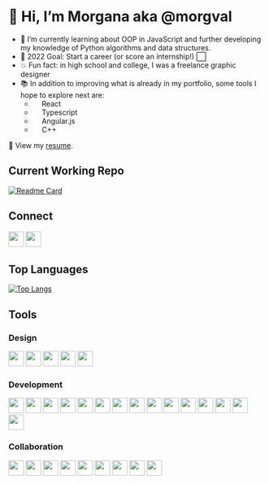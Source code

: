 # 👋 Hi, I’m Morgana aka @morgval
- 🌱 I’m currently learning about OOP in JavaScript and further developing my knowledge of Python algorithms and data structures.
- 🥅 2022 Goal: Start a career (or score an internship!) ⬜
- 💥 Fun fact: in high school and college, I was a freelance graphic designer
- 📚 In addition to improving what is already in my portfolio, some tools I hope to explore next are:
  * [<img height="14" width="14" src="https://cdn.jsdelivr.net/npm/simple-icons@v5/icons/react.svg" />](https://www.reactjs.org)  React
  * [<img height="14" width="14" src="https://cdn.jsdelivr.net/npm/simple-icons@v5/icons/typescript.svg" />](https://www.typescriptlang.org)  Typescript 
  * [<img height="14" width="14" src="https://cdn.jsdelivr.net/npm/simple-icons@v5/icons/angularjs.svg" />](https://www.angularjs.org)  Angular.js 
  * [<img height="14" width="14" src="https://cdn.jsdelivr.net/npm/simple-icons@v5/icons/cplusplus.svg" />](https://www.cplusplus.com)  C++

📃 View my [resume](https://morganaval.notion.site/Morgana-Val-eb08d6e601924ca2963c59f242514500).

## Current Working Repo
<!-- insert current working repo widget  -->
[![Readme Card](https://github-readme-stats.vercel.app/api/pin/?username=morgval&repo=Arithmetic-Arranger)](https://github.com/morgval/Arithmetic-Arranger)


## Connect
<!-- insert social links -->
[<img height="30" width="30" src="https://cdn.jsdelivr.net/npm/simple-icons@v5/icons/linkedin.svg" />](https://www.linkedin.com/in/morgana-val-17930b133/)
[<img height="30" width="30" src="https://cdn.jsdelivr.net/npm/simple-icons@v5/icons/instagram.svg" />](https://www.instagram.com/morg_val/)

## Top Languages
<!-- insert top languages widget -->
[![Top Langs](https://github-readme-stats.vercel.app/api/top-langs/?username=morgval)](https://github.com/anuraghazra/github-readme-stats)


## Tools
<!-- insert tool icons and links -->
### Design
[<img height="30" width="30" src="https://cdn.jsdelivr.net/npm/simple-icons@v5/icons/adobeillustrator.svg"/>](https://www.adobe.com/products/illustrator.html)
[<img height="30" width="30" src="https://cdn.jsdelivr.net/npm/simple-icons@v5/icons/adobeindesign.svg"/>](https://www.adobe.com/products/indesign.html)
[<img height="30" width="30" src="https://cdn.jsdelivr.net/npm/simple-icons@v5/icons/adobephotoshop.svg"/>](https://www.adobe.com/products/photoshop.html)
[<img height="30" width="30" src="https://cdn.jsdelivr.net/npm/simple-icons@v5/icons/canva.svg"/>](https://www.canva.com/)
[<img height="30" width="30" src="https://cdn.jsdelivr.net/npm/simple-icons@v5/icons/figma.svg"/>](https://www.figma.com/)

### Development
[<img height="30" width="30" src="https://cdn.jsdelivr.net/npm/simple-icons@v5/icons/apachemaven.svg"/>](https://maven.apache.org/)
[<img height="30" width="30" src="https://cdn.jsdelivr.net/npm/simple-icons@v5/icons/apachenetbeanside.svg"/>](https://netbeans.apache.org/)
[<img height="30" width="30" src="https://cdn.jsdelivr.net/npm/simple-icons@v5/icons/atom.svg"/>](https://atom.io/)
[<img height="30" width="30" src="https://cdn.jsdelivr.net/npm/simple-icons@v5/icons/cplusplus.svg"/>](https://www.cplusplus.com/)
[<img height="30" width="30" src="https://cdn.jsdelivr.net/npm/simple-icons@v5/icons/eclipseide.svg"/>](https://www.eclipse.org/ide/)
[<img height="30" width="30" src="https://cdn.jsdelivr.net/npm/simple-icons@v5/icons/jetbrains.svg"/>](https://www.jetbrains.com/)
[<img height="30" width="30" src="https://cdn.jsdelivr.net/npm/simple-icons@v5/icons/intellijidea.svg"/>](https://www.jetbrains.com/idea/)
[<img height="30" width="30" src="https://cdn.jsdelivr.net/npm/simple-icons@v5/icons/java.svg"/>](https://docs.oracle.com/en/java/)
[<img height="30" width="30" src="https://cdn.jsdelivr.net/npm/simple-icons@v5/icons/javascript.svg"/>](https://developer.mozilla.org/en-US/docs/Web/JavaScript)
[<img height="30" width="30" src="https://cdn.jsdelivr.net/npm/simple-icons@v5/icons/jupyter.svg"/>](https://jupyter.org/)
[<img height="30" width="30" src="https://cdn.jsdelivr.net/npm/simple-icons@v5/icons/mongodb.svg"/>](https://www.mongodb.com/)
[<img height="30" width="30" src="https://cdn.jsdelivr.net/npm/simple-icons@v5/icons/mysql.svg"/>](https://www.mysql.com/)
[<img height="30" width="30" src="https://cdn.jsdelivr.net/npm/simple-icons@v5/icons/opengl.svg"/>](https://www.opengl.org/)
[<img height="30" width="30" src="https://cdn.jsdelivr.net/npm/simple-icons@v5/icons/plotly.svg"/>](https://plotly.com/)
[<img height="30" width="30" src="https://cdn.jsdelivr.net/npm/simple-icons@v5/icons/python.svg"/>](https://www.python.org/)

### Collaboration
[<img height="30" width="30" src="https://cdn.jsdelivr.net/npm/simple-icons@v5/icons/bitbucket.svg"/>](https://bitbucket.org/product)
[<img height="30" width="30" src="https://cdn.jsdelivr.net/npm/simple-icons@v5/icons/git.svg"/>](https://git-scm.com/)
[<img height="30" width="30" src="https://cdn.jsdelivr.net/npm/simple-icons@v5/icons/github.svg"/>](https://github.com/)
[<img height="30" width="30" src="https://cdn.jsdelivr.net/npm/simple-icons@v5/icons/loom.svg"/>](https://loom.com/)
[<img height="30" width="30" src="https://cdn.jsdelivr.net/npm/simple-icons@v5/icons/notion.svg"/>](https://www.notion.so/)
[<img height="30" width="30" src="https://cdn.jsdelivr.net/npm/simple-icons@v5/icons/powerbi.svg"/>](https://powerbi.microsoft.com/en-us/)
[<img height="30" width="30" src="https://cdn.jsdelivr.net/npm/simple-icons@v5/icons/prezi.svg"/>](https://prezi.com/)
[<img height="30" width="30" src="https://cdn.jsdelivr.net/npm/simple-icons@v5/icons/slack.svg"/>](https://slack.com/)
[<img height="30" width="30" src="https://cdn.jsdelivr.net/npm/simple-icons@v5/icons/zoom.svg"/>](https://zoom.com/)

<!---
morgval/morgval is a ✨ special ✨ repository because its `README.md` (this file) appears on your GitHub profile.
You can click the Preview link to take a look at your changes.
--->
